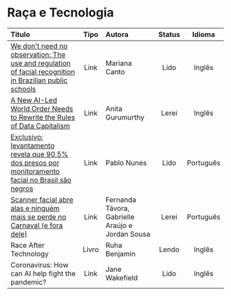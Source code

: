 # Raça e Tecnologia

|Titulo|Tipo|Autora|Status| Idioma |
| :------------- | :----------: | :-------------| :----------: | :----------: |
|[We don’t need no observation: The use and regulation of facial recognition in Brazilian public schools](https://giswatch.org/node/6159)|Link|Mariana Canto|Lido| Inglês |
|[A New AI-Led World Order Needs to Rewrite the Rules of Data Capitalism](https://botpopuli.net/artificial-intelligence-ai-world-order-rules-of-data-capitalism)|Link|Anita Gurumurthy|Lerei| Inglês |
|[Exclusivo: levantamento revela que 90,5% dos presos por monitoramento facial no Brasil são negros](https://theintercept.com/2019/11/21/presos-monitoramento-facial-brasil-negros/)|Link|Pablo Nunes|Lido| Português |
|[Scanner facial abre alas e ninguém mais se perde no Carnaval (e fora dele)](https://tab.uol.com.br/noticias/redacao/2019/03/11/carnaval-abre-alas-para-o-escaner-facial-reconhece-milhoes-e-prende-seis.htm)|Link|Fernanda Távora, Gabrielle Araújo e Jordan Sousa|Lerei| Português |
|Race After Technology|Livro|Ruha Benjamin|Lendo| Inglês |
|Coronavirus: How can AI help fight the pandemic?|Link|Jane Wakefield|Lido|Inglês|
